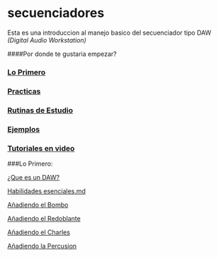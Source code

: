 secuenciadores
==============

Esta es una introduccion al manejo basico del secuenciador tipo DAW *(Digital Audio Workstation)*

####Por donde te gustaria empezar?

### [Lo Primero](https://github.com/electropipe/secuenciadores/blob/master/README.md#lo-primero-1)

### [Practicas](practicas.md)

### [Rutinas de Estudio](rutinasdeestudio)

### [Ejemplos](ejemplos.md)

### [Tutoriales en video](linkyoutube)




###Lo Primero:

[¿Que es un DAW?](queesdaw.md)

[Habilidades esenciales.md](habilidadesesenciales.md)
 	
[Añadiendo el Bombo](001practica.md)

[Añadiendo el Redoblante](002practica.md)

[Añadiendo el Charles](003practica.md)

[Añadiendo la Percusion](004practica.md)
 
